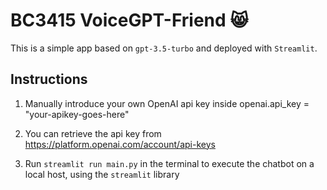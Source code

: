 # BC3415 VoiceGPT-Friend 😸

This is a simple app based on `gpt-3.5-turbo` and deployed with `Streamlit`.

Instructions
---
1) Manually introduce your own OpenAI api key inside openai.api_key = "your-apikey-goes-here"

2) You can retrieve the api key from https://platform.openai.com/account/api-keys

3) Run `streamlit run main.py` in the terminal to execute the chatbot on a local host, using the `streamlit` library
